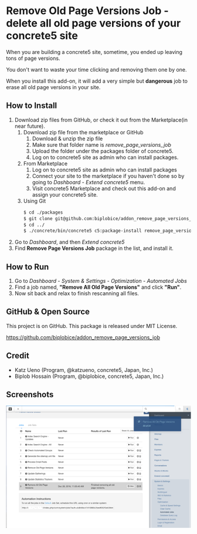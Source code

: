 # Remove Old Page Versions Job - delete all old page versions of your concrete5 site

When you are building a concrete5 site, sometime, you ended up leaving tons of page versions.

You don't want to waste your time clicking and removing them one by one.

When you install this add-on, it will add a very simple but **dangerous** job to erase all old page versions in your site.

## How to Install

1. Download zip files from GitHub, or check it out from the Marketplace(in near future).
    1. Download zip file from the marketplace or GitHub
        1. Download & unzip the zip file
        2. Make sure that folder name is *remove_page_versions_job*
        3. Upload the folder under the packages folder of concrete5.
        4. Log on to concrete5 site as admin who can install packages.
    2. From Marketplace
        1. Log on to concrete5 site as admin who can install packages
        2. Connect your site to the marketplace if you haven't done so by going to *Dashboard* - *Extend concrete5* menu.
        3. Visit concrete5 Marketplace and check out this add-on and assign your concrete5 site.
    3. Using Git
        ```bash
        $ cd ./packages
        $ git clone git@github.com:biplobice/addon_remove_page_versions_job.git remove_page_versions_job
        $ cd ../
        $ ./concrete/bin/concrete5 c5:package-install remove_page_versions_job
2. Go to *Dashboard*, and then *Extend concrete5*
3. Find **Remove Page Versions Job** package in the list, and install it.

## How to Run

1. Go to *Dashboard* - *System & Settings* - *Optimization* - *Automated Jobs*
2. Find a job named, **"Remove All Old Page Versions"** and click **"Run"**.
3. Now sit back and relax to finish rescanning all files.

## GitHub & Open Source

This project is on GitHub. This package is released under MIT License.

https://github.com/biplobice/addon_remove_page_versions_job


## Credit

- Katz Ueno (Program, @katzueno, concrete5, Japan, Inc.)
- Biplob Hossain (Program, @biplobice, concrete5, Japan, Inc.)

## Screenshots
![Screen1](https://raw.githubusercontent.com/biplobice/addon_remove_page_versions_job/master/screenshots/screen-1.png)
